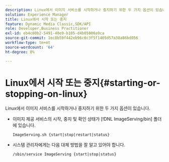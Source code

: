 ```yaml
---
description: Linux에서 이미지 서비스를 시작하거나 중지하기 위한 두 가지 옵션이 있습니다.
solution: Experience Manager
title: Linux에서 시작 또는 중지
feature: Dynamic Media Classic,SDK/API
role: Developer,Business Practitioner
exl-id: eb4c60b2-5491-40e9-b105-d4b05006a9ca
source-git-commit: 1ec8b59f442eb96c6c3f5f1405d57a38a86bd056
workflow-type: tm+mt
source-wordcount: '64'
ht-degree: 0%

---
```


# Linux에서 시작 또는 중지{#starting-or-stopping-on-linux}

Linux에서 이미지 서비스를 시작하거나 중지하기 위한 두 가지 옵션이 있습니다.

* 이미지 제공 서비스의 시작, 중지 및 확인 상태가 [!DNL ImageServing/bin] 폴더에 있습니다.

   `ImageServing.sh {start|stop|restart|status}`
* 시스템 관리자에게는 다음 대체 방법을 잘 알고 있어야 합니다.

   `/sbin/service ImageServing {start|stop|status}`
